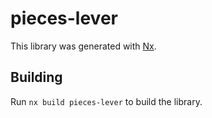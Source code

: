 # pieces-lever

This library was generated with [Nx](https://nx.dev).

## Building

Run `nx build pieces-lever` to build the library.

